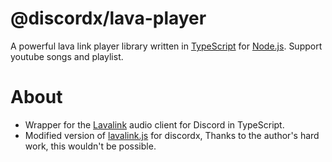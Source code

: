 # @discordx/lava-player

A powerful lava link player library written in [TypeScript](https://www.typescriptlang.org) for [Node.js](https://nodejs.org). Support youtube songs and playlist.

# About

- Wrapper for the [Lavalink](https://github.com/Frederikam/Lavalink) audio client for Discord in TypeScript.
- Modified version of [lavalink.js](https://github.com/lavalibs/lavalink.js) for discordx, Thanks to the author's hard work, this wouldn't be possible.

